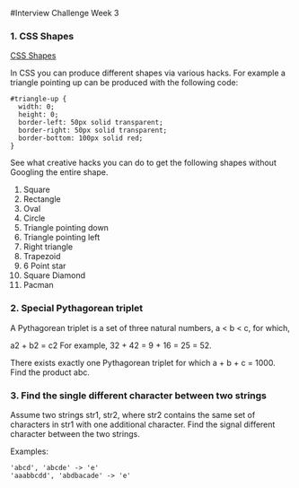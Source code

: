#Interview Challenge Week 3

### 1. CSS Shapes

[CSS Shapes](https://css-tricks.com/examples/ShapesOfCSS/)

In CSS you can produce different shapes via various hacks. For example a triangle pointing up can be produced with the following code:
```
#triangle-up {
  width: 0;
  height: 0;
  border-left: 50px solid transparent;
  border-right: 50px solid transparent;
  border-bottom: 100px solid red;
}
```
See what creative hacks you can do to get the following shapes without Googling the entire shape.

1. Square
2. Rectangle
3. Oval
4. Circle
5. Triangle pointing down
6. Triangle pointing left
7. Right triangle
8. Trapezoid
9. 6 Point star
10. Square Diamond
11. Pacman

### 2. Special Pythagorean triplet

A Pythagorean triplet is a set of three natural numbers, a < b < c, for which,

a2 + b2 = c2
For example, 32 + 42 = 9 + 16 = 25 = 52.

There exists exactly one Pythagorean triplet for which a + b + c = 1000.
Find the product abc.

### 3. Find the single different character between two strings

Assume two strings str1, str2, where str2 contains the same set of characters in str1 with one additional character. Find the signal different character between the two strings.

Examples:

```
'abcd', 'abcde' -> 'e'
'aaabbcdd', 'abdbacade' -> 'e'
```